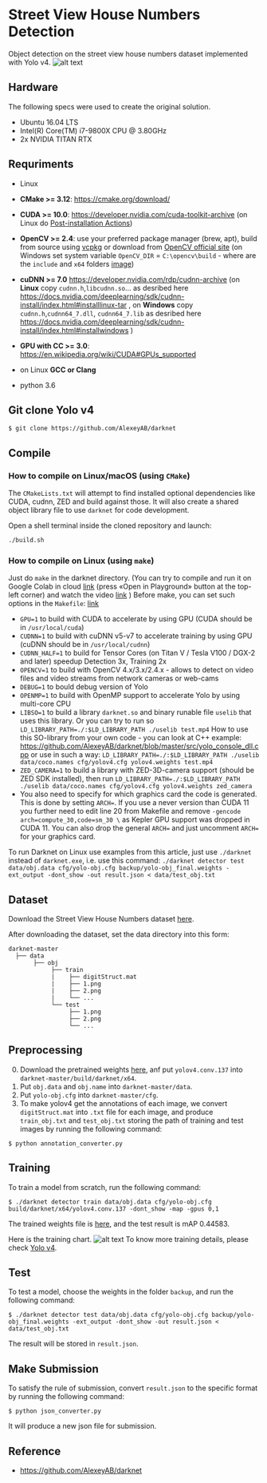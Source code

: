 # Street View House Numbers Detection
Object detection on the street view house numbers dataset implemented with Yolo v4.
![alt text](https://github.com/danny91708/Selected-Topics-in-Visual-Recognition-using-Deep-Learning/blob/main/HW2/NumbersDetection.png?raw=true)

## Hardware
The following specs were used to create the original solution.
- Ubuntu 16.04 LTS
- Intel(R) Core(TM) i7-9800X CPU @ 3.80GHz
- 2x NVIDIA TITAN RTX

## Requriments
* Linux
* **CMake >= 3.12**: https://cmake.org/download/
* **CUDA >= 10.0**: https://developer.nvidia.com/cuda-toolkit-archive (on Linux do [Post-installation Actions](https://docs.nvidia.com/cuda/cuda-installation-guide-linux/index.html#post-installation-actions))
* **OpenCV >= 2.4**: use your preferred package manager (brew, apt), build from source using [vcpkg](https://github.com/Microsoft/vcpkg) or download from [OpenCV official site](https://opencv.org/releases.html) (on Windows set system variable `OpenCV_DIR` = `C:\opencv\build` - where are the `include` and `x64` folders [image](https://user-images.githubusercontent.com/4096485/53249516-5130f480-36c9-11e9-8238-a6e82e48c6f2.png))
* **cuDNN >= 7.0** https://developer.nvidia.com/rdp/cudnn-archive (on **Linux** copy `cudnn.h`,`libcudnn.so`... as desribed here https://docs.nvidia.com/deeplearning/sdk/cudnn-install/index.html#installlinux-tar , on **Windows** copy `cudnn.h`,`cudnn64_7.dll`, `cudnn64_7.lib` as desribed here https://docs.nvidia.com/deeplearning/sdk/cudnn-install/index.html#installwindows )
* **GPU with CC >= 3.0**: https://en.wikipedia.org/wiki/CUDA#GPUs_supported
* on Linux **GCC or Clang**

* python 3.6

## Git clone Yolo v4
```
$ git clone https://github.com/AlexeyAB/darknet
```

## Compile
### How to compile on Linux/macOS (using `CMake`)

The `CMakeLists.txt` will attempt to find installed optional dependencies like CUDA, cudnn, ZED and build against those. It will also create a shared object library file to use `darknet` for code development.

Open a shell terminal inside the cloned repository and launch:

```bash
./build.sh
```

### How to compile on Linux (using `make`)

Just do `make` in the darknet directory. (You can try to compile and run it on Google Colab in cloud [link](https://colab.research.google.com/drive/12QusaaRj_lUwCGDvQNfICpa7kA7_a2dE) (press «Open in Playground» button at the top-left corner) and watch the video [link](https://www.youtube.com/watch?v=mKAEGSxwOAY) )
Before make, you can set such options in the `Makefile`: [link](https://github.com/AlexeyAB/darknet/blob/9c1b9a2cf6363546c152251be578a21f3c3caec6/Makefile#L1)

* `GPU=1` to build with CUDA to accelerate by using GPU (CUDA should be in `/usr/local/cuda`)
* `CUDNN=1` to build with cuDNN v5-v7 to accelerate training by using GPU (cuDNN should be in `/usr/local/cudnn`)
* `CUDNN_HALF=1` to build for Tensor Cores (on Titan V / Tesla V100 / DGX-2 and later) speedup Detection 3x, Training 2x
* `OPENCV=1` to build with OpenCV 4.x/3.x/2.4.x - allows to detect on video files and video streams from network cameras or web-cams
* `DEBUG=1` to bould debug version of Yolo
* `OPENMP=1` to build with OpenMP support to accelerate Yolo by using multi-core CPU
* `LIBSO=1` to build a library `darknet.so` and binary runable file `uselib` that uses this library. Or you can try to run so `LD_LIBRARY_PATH=./:$LD_LIBRARY_PATH ./uselib test.mp4` How to use this SO-library from your own code - you can look at C++ example: https://github.com/AlexeyAB/darknet/blob/master/src/yolo_console_dll.cpp
    or use in such a way: `LD_LIBRARY_PATH=./:$LD_LIBRARY_PATH ./uselib data/coco.names cfg/yolov4.cfg yolov4.weights test.mp4`
* `ZED_CAMERA=1` to build a library with ZED-3D-camera support (should be ZED SDK installed), then run
    `LD_LIBRARY_PATH=./:$LD_LIBRARY_PATH ./uselib data/coco.names cfg/yolov4.cfg yolov4.weights zed_camera`
* You also need to specify for which graphics card the code is generated. This is done by setting `ARCH=`. If you use a never version than CUDA 11 you further need to edit line 20 from Makefile and remove `-gencode arch=compute_30,code=sm_30 \` as Kepler GPU support was dropped in CUDA 11. You can also drop the general `ARCH=` and just uncomment `ARCH=` for your graphics card.

To run Darknet on Linux use examples from this article, just use `./darknet` instead of `darknet.exe`, i.e. use this command: `./darknet detector test data/obj.data cfg/yolo-obj.cfg backup/yolo-obj_final.weights -ext_output -dont_show -out result.json < data/test_obj.txt`


## Dataset
Download the Street View House Numbers dataset [here](https://drive.google.com/drive/u/1/folders/1Ob5oT9Lcmz7g5mVOcYH3QugA7tV3WsSl).

After downloading the dataset, set the data directory into this form:
```
darknet-master
  ├── data
       ├── obj
            ├── train
            |    ├── digitStruct.mat
            |    ├── 1.png
            |    ├── 2.png
            |    └── ...
            └── test
                 ├── 1.png
                 ├── 2.png
                 └── ...
```

## Preprocessing
0. Download the pretrained weights [here](https://drive.google.com/file/d/1_QpkXEbhclqzjDgtYtqe7GJUta7ZKHi0/view?usp=sharing), anf put `yolov4.conv.137` into `darknet-master/build/darknet/x64`.
1. Put `obj.data` and `obj.name` into `darknet-master/data`.
2. Put `yolo-obj.cfg` into `darknet-master/cfg`.
3. To make yolov4 get the annotations of each image, we convert `digitStruct.mat` into `.txt` file for each image, and produce `train_obj.txt` and `test_obj.txt` storing the path of training and test images by running the following command:
```
$ python annotation_converter.py 
```


## Training
To train a model from scratch, run the following command:
```
$ ./darknet detector train data/obj.data cfg/yolo-obj.cfg build/darknet/x64/yolov4.conv.137 -dont_show -map -gpus 0,1
```

The trained weights file is [here](https://drive.google.com/file/d/1YthminCrK2qNinLh7awFHOxp5hyypONo/view?usp=sharing), and the test result is mAP 0.44583.

Here is the training chart.
![alt text](https://github.com/danny91708/Selected-Topics-in-Visual-Recognition-using-Deep-Learning/blob/main/HW2/trainingChart.png?raw=true)
To know more training details, please check [Yolo v4](https://github.com/AlexeyAB/darknet).

## Test
To test a model, choose the weights in the folder `backup`, and run the following command:
```
$ ./darknet detector test data/obj.data cfg/yolo-obj.cfg backup/yolo-obj_final.weights -ext_output -dont_show -out result.json < data/test_obj.txt
```

The result will be stored in `result.json`.

## Make Submission
To satisfy the rule of submission, convert `result.json` to the specific format by running the following command:
```
$ python json_converter.py
```

It will produce a new json file for submission.

## Reference
- https://github.com/AlexeyAB/darknet

